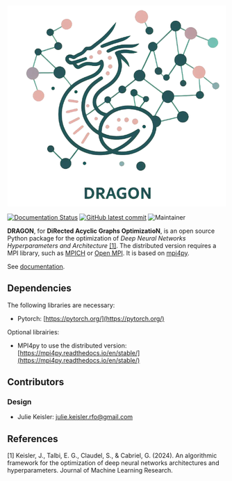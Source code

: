 ![alt text](docs/source/dragon_logo.png)

[![Documentation Status](https://readthedocs.org/projects/dragon-tutorial/badge/?version=latest)](https://dragon-tutorial.readthedocs.io/en/latest/?badge=latest)
[![GitHub latest commit](https://badgen.net/github/last-commit/JulieKeisler/dragon/)](https://github.com/JulieKeisler/dragon/commit/)
![Maintainer](https://img.shields.io/badge/maintainer-J.Keisler-blue)


**DRAGON**, for **DiRected Acyclic Graphs OptimizatioN**, is an open source Python package for the optimization of *Deep Neural Networks Hyperparameters and Architecture* [[1]](#1). 
The distributed version requires a MPI library, such as [MPICH](https://www.mpich.org/)
or [Open MPI](https://www.open-mpi.org/).
It is based on [mpi4py](https://mpi4py.readthedocs.io/en/stable/intro.html#what-is-mpi).

See [documentation](https://dragon-tutorial.readthedocs.io/en/latest/).

## Dependencies ##

The following libraries are necessary:
  
* Pytorch: [https://pytorch.org/](https://pytorch.org/)

Optional librairies:
* MPI4py to use the distributed version: [https://mpi4py.readthedocs.io/en/stable/](https://mpi4py.readthedocs.io/en/stable/)

## Contributors ##
### Design
* Julie Keisler: julie.keisler.rfo@gmail.com
  
## References ##
<a id="1">[1]</a>
Keisler, J., Talbi, E. G., Claudel, S., & Cabriel, G. (2024). An algorithmic framework for the optimization of deep neural networks architectures and hyperparameters. Journal of Machine Learning Research.


